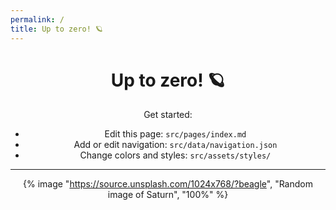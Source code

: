 ```yaml
---
permalink: /
title: Up to zero! 🪐
---
```


<header id="page-header">
  <h1>
    Up to zero! 🪐
  </h1>
  <p>Get started:</p>
  <ul>
    <li>Edit this page: <code>src/pages/index.md</code></li>
    <li>Add or edit navigation: <code>src/data/navigation.json</code></li>
    <li>Change colors and styles: <code>src/assets/styles/</code></li>
  </ul>

  <hr>

  {% image "https://source.unsplash.com/1024x768/?beagle", "Random image of Saturn", "100%" %}

</header>
